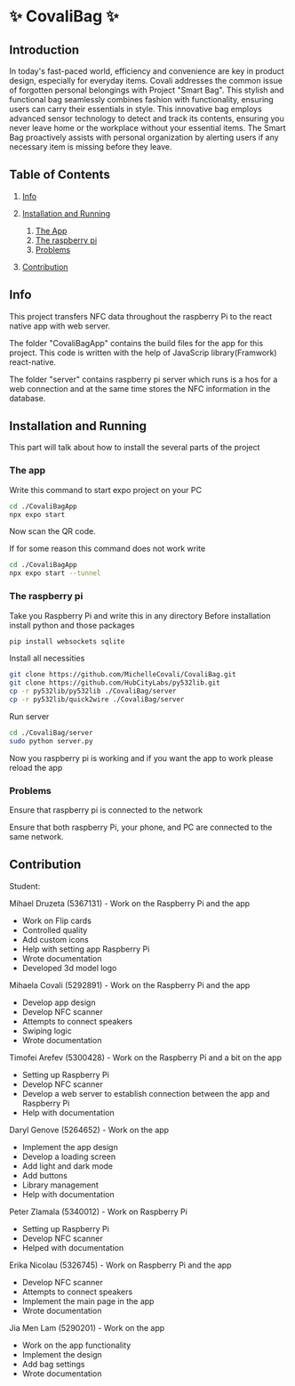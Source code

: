 # ✨ CovaliBag ✨

## Introduction

In today's fast-paced world, efficiency and convenience are key in product design, especially for everyday items. Covali addresses the common issue of forgotten personal belongings with Project "Smart Bag". This stylish and functional bag seamlessly combines fashion with functionality, ensuring users can carry their essentials in style. This innovative bag employs advanced sensor technology to detect and track its contents, ensuring you never leave home or the workplace without your essential items. The Smart Bag proactively assists with personal organization by alerting users if any necessary item is missing before they leave.

## Table of Contents

1. [Info](#info)
2. [Installation and Running](#installation-and-running)

   1. [The App](#the-app)
   2. [The raspberry pi](#the-raspberry-pi)
   3. [Problems](#problems)

3. [Contribution](#contribution)

## Info

This project transfers NFC data throughout the raspberry Pi to the react native app with web server.

The folder "CovaliBagApp" contains the build files for the app for this project. This code is written with the help of JavaScrip library(Framwork) react-native.

The folder "server" contains raspberry pi server which runs is a hos for a web connection and at the same time stores the NFC information in the database.

## Installation and Running

This part will talk about how to install the several parts of the project

### The app

Write this command to start expo project on your PC

```bash
cd ./CovaliBagApp
npx expo start
```

Now scan the QR code.

If for some reason this command does not work write

```bash
cd ./CovaliBagApp
npx expo start --tunnel
```

### The raspberry pi

Take you Raspberry Pi and write this in any directory
Before installation install python and those packages

```bash
pip install websockets sqlite
```

Install all necessities

```bash
git clone https://github.com/MichelleCovali/CovaliBag.git
git clone https://github.com/HubCityLabs/py532lib.git
cp -r py532lib/py532lib ./CovaliBag/server
cp -r py532lib/quick2wire ./CovaliBag/server
```

Run server

```bash
cd ./CovaliBag/server
sudo python server.py
```

Now you raspberry pi is working and if you want the app to work please reload the app

### Problems

Ensure that raspberry pi is connected to the network

Ensure that both raspberry Pi, your phone, and PC are connected to the same network.

## Contribution

Student:

Mihael Druzeta (5367131) - Work on the Raspberry Pi and the app

- Work on Flip cards
- Controlled quality
- Add custom icons
- Help with setting app Raspberry Pi
- Wrote documentation
- Developed 3d model logo

Mihaela Covali (5292891) - Work on the Raspberry Pi and the app

- Develop app design
- Develop NFC scanner
- Attempts to connect speakers
- Swiping logic
- Wrote documentation

Timofei Arefev (5300428) - Work on the Raspberry Pi and a bit on the app

- Setting up Raspberry Pi
- Develop NFC scanner
- Develop a web server to establish connection between the app and Raspberry Pi
- Help with documentation

Daryl Genove (5264652) - Work on the app

- Implement the app design
- Develop a loading screen
- Add light and dark mode
- Add buttons
- Library management
- Help with documentation

Peter Zlamala (5340012) - Work on Raspberry Pi

- Setting up Raspberry Pi
- Develop NFC scanner
- Helped with documentation

Erika Nicolau (5326745) - Work on Raspberry Pi and the app

- Develop NFC scanner
- Attempts to connect speakers
- Implement the main page in the app
- Wrote documentation

Jia Men Lam (5290201) - Work on the app

- Work on the app functionality
- Implement the design
- Add bag settings
- Wrote documentation
